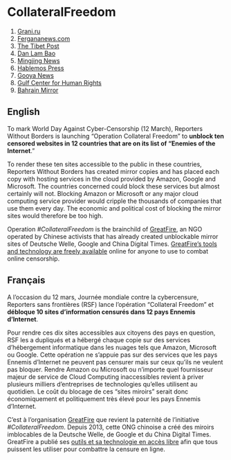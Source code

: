 # CollateralFreedom

1. [Grani.ru](https://gr1.global.ssl.fastly.net/)
1. [Fergananews.com](https://fg1.global.ssl.fastly.net/)
1. [The Tibet Post](https://tp1.global.ssl.fastly.net/)
1. [Dan Lam Bao](https://dlb1.global.ssl.fastly.net/)
1. [Mingjing News](https://mn1.global.ssl.fastly.net/)
1. [Hablemos Press](https://hp1.global.ssl.fastly.net/)
1. [Gooya News](https://gn1.global.ssl.fastly.net/)
1. [Gulf Center for Human Rights](https://gc1.global.ssl.fastly.net/)
1. [Bahrain Mirror](https://bahrainmirror.global.ssl.fastly.net/)

## English

To mark World Day Against Cyber-Censorship (12 March), Reporters Without Borders is launching “Operation Collateral Freedom” to **unblock ten censored websites in 12 countries that are on its list of “Enemies of the Internet**.”

To render these ten sites accessible to the public in these countries, Reporters Without Borders has created mirror copies and has placed each copy with hosting services in the cloud provided by Amazon, Google and Microsoft. The countries concerned could block these services but almost certainly will not. Blocking Amazon or Microsoft or any major cloud computing service provider would cripple the thousands of companies that use them every day. The economic and political cost of blocking the mirror sites would therefore be too high.

Operation *#CollateralFreedom* is the brainchild of [GreatFire](https://zh.greatfire.org/), an NGO operated by Chinese activists that has already created unblockable mirror sites of Deutsche Welle, Google and China Digital Times. [GreatFire’s tools and technology are freely available](https://github.com/greatfire/wiki/wiki) online for anyone to use to combat online censorship.

## Français

A l’occasion du 12 mars, Journée mondiale contre la cybercensure, Reporters sans frontières (RSF) lance l’opération “Collateral Freedom” et **débloque 10 sites d’information censurés dans 12 pays Ennemis d’Internet**.

Pour rendre ces dix sites accessibles aux citoyens des pays en question, RSF les a dupliqués et a hébergé chaque copie sur des services d’hébergement informatique dans les nuages tels que Amazon, Microsoft ou Google. Cette opération ne s’appuie pas sur des services que les pays Ennemis d’Internet ne peuvent pas censurer mais sur ceux qu’ils ne veulent pas bloquer. Rendre Amazon ou Microsoft ou n’importe quel fournisseur majeur de service de Cloud Computing inaccessibles revient à priver plusieurs milliers d’entreprises de technologies qu’elles utilisent au quotidien. Le coût du blocage de ces “sites miroirs” serait donc économiquement et politiquement très élevé pour les pays Ennemis d’Internet. 

C’est à l’organisation [GreatFire](https://zh.greatfire.org/) que revient la paternité de l’initiative *#CollateralFreedom*. Depuis 2013, cette ONG chinoise a créé des miroirs imblocables de la Deutsche Welle, de Google et du China Digital Times. GreatFire a publié ses [outils et sa technologie en accès libre](https://github.com/greatfire/wiki/wiki) afin que tous puissent les utiliser pour combattre la censure en ligne. 